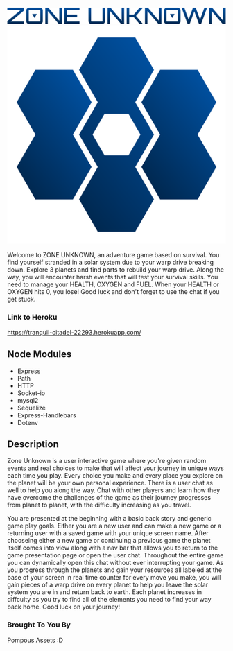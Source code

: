 
![LOGO TEXT IMAGE](/public/images/zu_head_color.png)
![LOGO IMAGE](/public/images/zu_hex_color.png)

<p>Welcome to ZONE UNKNOWN, an adventure game based on survival. You find yourself stranded in a solar system due to your warp drive breaking down. Explore 3 planets and find parts to rebuild your warp drive. Along the way, you will encounter harsh events that will test your survival skills. You need to manage your HEALTH, OXYGEN and FUEL. When your HEALTH or OXYGEN hits 0, you lose! Good luck and don't forget to use the chat if you get stuck.</p>

### Link to Heroku
https://tranquil-citadel-22293.herokuapp.com/

## Node Modules
- Express
- Path
- HTTP
- Socket-io
- mysql2
- Sequelize
- Express-Handlebars
- Dotenv

## Description
<p>
 Zone Unknown is a user interactive game where you're given random events and real choices to make that will affect your journey in unique ways each time you play. Every choice you make and every place you explore on the planet will be your own personal experience. There is a user chat as well to help you along the way. Chat with other players and learn how they have overcome the challenges of the game as their journey progresses from planet to planet, with the difficulty increasing as you travel.
</p>
<p>
 You are presented at the beginning with a basic back story and generic game play goals. Either you are a new user and can make a new game or a returning user with a saved game with your unique screen name. After chooseing either a new game or continuing a previous game the planet itself comes into view along with a nav bar that allows you to return to the game presentation page or open the user chat. Throughout the entire game you can dynamically open this chat without ever interrupting your game. As you progress through the planets and gain your resources all labeled at the base of your screen in real time counter for every move you make, you will gain pieces of a warp drive on every planet to help you leave the solar system you are in and return back to earth. Each planet increases in diffculty as you try to find all of the elements you need to find your way back home. Good luck on your journey!
</p>

### Brought To You By
Pompous Assets :D
